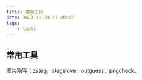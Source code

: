 ```yaml
---
title: 常用工具
date: 2021-11-24 17:40:01
tags: 
    - tools
---
```


## 常用工具

图片隐写：zsteg，stegslove，outguess，pngcheck。
